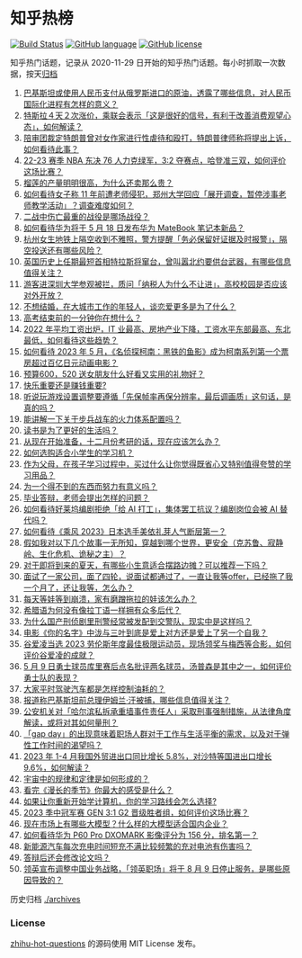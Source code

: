 # 知乎热榜
[![Build Status](https://github.com/ToWeLong/zhihu-hot-questions/workflows/CI/badge.svg)](https://github.com/ToWeLong/zhihu-hot-questions/actions)
[![GitHub language](https://img.shields.io/badge/language-golang-orange.svg)](https://golang.org/)
[![GitHub license](https://img.shields.io/github/license/ToWeLong/zhihu-hot-questions)](https://github.com/ToWeLong/zhihu-hot-questions/blob/main/LICENSE)

知乎热门话题，记录从 2020-11-29 日开始的知乎热门话题。每小时抓取一次数据，按天[归档](./archives)

<!-- BEGIN -->

1. [巴基斯坦或使用人民币支付从俄罗斯进口的原油，透露了哪些信息，对人民币国际化进程有怎样的意义？](https://www.zhihu.com/question/599625706)
1. [特斯拉４天２次涨价，乘联会表示「这是很好的信号，有利于改善消费观望心态」，如何解读？](https://www.zhihu.com/question/599982267)
1. [陪审团裁定特朗普曾对女作家进行性虐待和殴打，特朗普律师称将提出上诉，如何看待此事？](https://www.zhihu.com/question/600094131)
1. [22-23 赛季 NBA 东决 76 人力克绿军，3:2 夺赛点，哈登准三双，如何评价这场比赛？](https://www.zhihu.com/question/600090289)
1. [榴莲的产量明明很高，为什么还卖那么贵？](https://www.zhihu.com/question/589135782)
1. [如何看待女子称 11 年前遭老师侵犯，郑州大学回应「展开调查，暂停涉事老师教学活动」？调查难度如何？](https://www.zhihu.com/question/600095806)
1. [二战中伤亡最重的战役是哪场战役？](https://www.zhihu.com/question/499773718)
1. [如何看待华为将于 5 月 18 日发布华为 MateBook 笔记本新品？](https://www.zhihu.com/question/600100252)
1. [杭州女生地铁上隔空收到不雅照，警方提醒「务必保留好证据及时报警」，隔空投送还有哪些风险？](https://www.zhihu.com/question/600095444)
1. [英国历史上任期最短首相特拉斯将窜台，曾叫嚣北约要供台武器，有哪些信息值得关注？](https://www.zhihu.com/question/600017451)
1. [游客进深圳大学参观被拦，质问「纳税人为什么不让进」，高校校园是否应该对外开放？](https://www.zhihu.com/question/599787027)
1. [不想结婚，在大城市工作的年轻人，谈恋爱更多是为了什么？](https://www.zhihu.com/question/599210684)
1. [高考结束前的一分钟你在想什么？](https://www.zhihu.com/question/600004845)
1. [2022 年平均工资出炉，IT 业最高、房地产业下降，工资水平东部最高、东北最低，如何看待这些趋势？](https://www.zhihu.com/question/600037885)
1. [如何看待 2023 年 5 月，《名侦探柯南：黑铁的鱼影》成为柯南系列第一个票房超过百亿日元动画电影？](https://www.zhihu.com/question/599594666)
1. [预算600，520 送女朋友什么好看又实用的礼物好？](https://www.zhihu.com/question/599916380)
1. [快乐重要还是赚钱重要?](https://www.zhihu.com/question/599915428)
1. [听说玩游戏设置调整要遵循「先保帧率再保分辨率，最后调画质」这句话，是真的吗？](https://www.zhihu.com/question/599358325)
1. [能讲解一下关于步兵战车的火力体系配置吗？](https://www.zhihu.com/question/446661625)
1. [读书是为了更好的生活吗？](https://www.zhihu.com/question/600095203)
1. [从现在开始准备，十二月份考研的话，现在应该怎么办？](https://www.zhihu.com/question/588486150)
1. [如何选购适合小学生的学习机？](https://www.zhihu.com/question/600007984)
1. [作为父母，在孩子学习过程中，买过什么让你觉得既省心又特别值得夸赞的学习用品？](https://www.zhihu.com/question/597095142)
1. [为一个得不到的东西而努力有意义吗？](https://www.zhihu.com/question/592601876)
1. [毕业答辩，老师会提出怎样的问题？](https://www.zhihu.com/question/594636093)
1. [如何看待好莱坞编剧拒绝「给 AI 打工」，集体罢工抗议？编剧岗位会被 AI 替代吗？](https://www.zhihu.com/question/599893667)
1. [如何看待《乘风 2023》日本选手美依礼芽人气断层第一？](https://www.zhihu.com/question/599629202)
1. [假如我对以下几个故事一无所知，穿越到哪个世界，更安全（克苏鲁、寂静岭、生化危机、诡秘之主）？](https://www.zhihu.com/question/599552411)
1. [对于即将到来的夏天，有哪些小生意适合摆路边摊？可以推荐一下吗？](https://www.zhihu.com/question/599412739)
1. [面试了一家公司，面了四轮，说面试都通过了，一直让我等offer，已经拖了我一个月了，还让我等，怎么办？](https://www.zhihu.com/question/302263572)
1. [每天等娃等到崩溃，家有磨蹭拖拉的娃该怎么办？](https://www.zhihu.com/question/584114256)
1. [希腊语为何没有像拉丁语一样拥有众多后代？](https://www.zhihu.com/question/50874786)
1. [为什么国产刑侦剧里刑警经常被发配到交警队，现实中是这样吗？](https://www.zhihu.com/question/599216611)
1. [电影《你的名字》中泷与三叶到底是爱上对方还是爱上了另一个自我？](https://www.zhihu.com/question/596477273)
1. [谷爱凌当选 2023 劳伦斯年度最佳极限运动员，现场领奖与梅西等合影，如何评价谷爱凌的成就？](https://www.zhihu.com/question/599888032)
1. [5 月 9 日勇士球员库里赛后点名批评两名球员，汤普森是其中之一，如何评价勇士队的表现？](https://www.zhihu.com/question/599929134)
1. [大家平时驾驶汽车都是怎样控制油耗的？](https://www.zhihu.com/question/598964758)
1. [报道称巴基斯坦前总理伊姆兰·汗被捕，哪些信息值得关注？](https://www.zhihu.com/question/599987027)
1. [公安机关对「哈尔滨私拆承重墙事件责任人」采取刑事强制措施，从法律角度解读，或将对其如何量刑？](https://www.zhihu.com/question/599918185)
1. [「gap day」的出现意味着职场人群对于工作与生活平衡的需求，以及对于弹性工作时间的渴望吗？](https://www.zhihu.com/question/599910577)
1. [2023 年 1-4 月我国外贸进出口同比增长 5.8%，对沙特等国进出口增长 9.6%，如何解读？](https://www.zhihu.com/question/599909676)
1. [宇宙中的规律和定律是如何形成的？](https://www.zhihu.com/question/599550570)
1. [看完《漫长的季节》你最大的感受是什么？](https://www.zhihu.com/question/599046792)
1. [如果让你重新开始学计算机，你的学习路线会怎么选择?](https://www.zhihu.com/question/492545174)
1. [2023 季中冠军赛 GEN 3:1 G2 晋级胜者组，如何评价这场比赛？](https://www.zhihu.com/question/600000787)
1. [现在市场上有哪些大模型？什么样的大模型适合国内企业？](https://www.zhihu.com/question/599991855)
1. [如何看待华为 P60 Pro DXOMARK 影像评分为 156 分，排名第一？](https://www.zhihu.com/question/599996816)
1. [新能源汽车每次充电时间短充不满比较频繁的充对电池有伤害吗？](https://www.zhihu.com/question/523414515)
1. [答辩后还会修改论文吗？](https://www.zhihu.com/question/396586681)
1. [领英宣布调整中国业务战略，「领英职场」将于 8 月 9 日停止服务，是哪些原因导致的？](https://www.zhihu.com/question/599911792)

<!-- END -->

历史归档 [./archives](./archives)


### License
[zhihu-hot-questions](https://github.com/towelong/zhihu-hot-questions) 的源码使用 MIT License 发布。